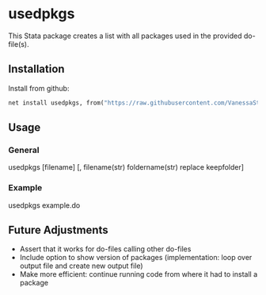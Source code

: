 # usedpkgs
This Stata package creates a list with all packages used in the provided do-file(s).


## Installation
Install from github:
   ```stata
   net install usedpkgs, from("https://raw.githubusercontent.com/VanessaSticher/usedpkgs/main/src")
   ```    
<!-- DOESN'T WORK WITH SUBFOLDER src
Or install from github using the [github](https://github.com/haghish/github) package:
   ```stata
   github install VanessaSticher/usedpkgs
   ```  
-->

## Usage
### General
usedpkgs [filename] [, filename(str) foldername(str) replace keepfolder]

### Example
usedpkgs example.do


## Future Adjustments
- Assert that it works for do-files calling other do-files
- Include option to show version of packages (implementation: loop over output file and create new output file)
- Make more efficient: continue running code from where it had to install a package
